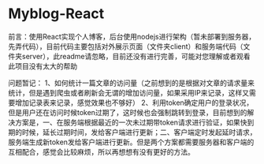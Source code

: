 # Myblog-React
前言：使用React实现个人博客，后台使用nodejs进行架构（暂未部署到服务器，先弄代码），目前代码主要包括对外展示页面（文件夹client）和服务端代码（文件夹server），此readme请忽略，目前还没有进行完善，可能对您理解或者观看此项目没有太大的帮助

问题暂记： 1、如何统计一篇文章的访问量（之前想到的是根据对文章的请求量来统计，但是遇到爬虫或者刷新会无谓的增加访问量，如果采用IP来记录，这样又需要增加记录表来记录，感觉效果也不够好）
2、利用token确定用户的登录状况，但是用户还在访问时候token过期了，这时候也会强制跳转到登录，目前想到的解决方案是，一、在服务端根据最近的一次未过期带token请求进行验证，如果快到期的时候，延长过期时间，发给客户端进行更新；二、客户端定时发起延时请求，服务端生成新token发给客户端进行更新。但是两个方案都需要服务器和客户端的互相配合，感觉会比较麻烦，所以再想想有没有更好的方法。

